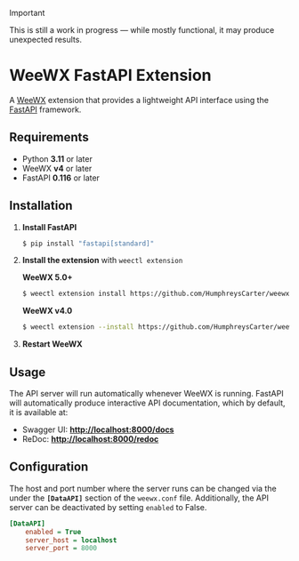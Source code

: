 > [!IMPORTANT]  
> This is still a work in progress — while mostly functional, it may produce unexpected results.

# WeeWX FastAPI Extension

A [WeeWX](https://weewx.com/) extension that provides a lightweight API interface using the [FastAPI](https://fastapi.tiangolo.com/) framework.

## Requirements

- Python **3.11** or later  
- WeeWX **v4** or later  
- FastAPI **0.116** or later


## Installation

1. **Install FastAPI**  
   ```bash
   $ pip install "fastapi[standard]"
   ```

2. **Install the extension** with `weectl extension`

   **WeeWX 5.0+**  
   ```bash
   $ weectl extension install https://github.com/HumphreysCarter/weewx-fastapi/releases/latest/download/weewx-fastapi.zip
   ```

   **WeeWX v4.0**  
   ```bash
   $ weectl extension --install https://github.com/HumphreysCarter/weewx-fastapi/releases/latest/download/weewx-fastapi.zip
   ```

3. **Restart WeeWX**


## Usage

The API server will run automatically whenever WeeWX is running. FastAPI will automatically produce interactive API documentation, which by default, it is available at:

- Swagger UI: **[http://localhost:8000/docs](http://localhost:8000/docs)**
- ReDoc: **[http://localhost:8000/redoc](http://localhost:8000/redoc)**

## Configuration

The host and port number where the server runs can be changed via the under the **`[DataAPI]`** section of the `weewx.conf` file. Additionally, the API server can be deactivated by setting `enabled` to False.

```ini
[DataAPI]
    enabled = True
    server_host = localhost
    server_port = 8000
```
